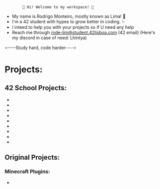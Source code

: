             🌟 Hi! Welcome to my workspace! 🌟

- My name is Rodrigo Monteiro, mostly known as Lima! 💫
- I'm a 42 student with hypes to grow better in coding. ✨
- I inteed to help you with your projects so if U need any help
- Reach me through rode-lim@student.42lisboa.com
(42 email)
(Here's my discord in case of need: Lhintya)

⭐️----Study hard, code harder----⭐️

# Projects:

## 42 School Projects:

- []()
- []()
- []()
- []()
- []()
- []()
- []()
- []()
- []()

## Original Projects:

### Minecraft Plugins:
- []()
